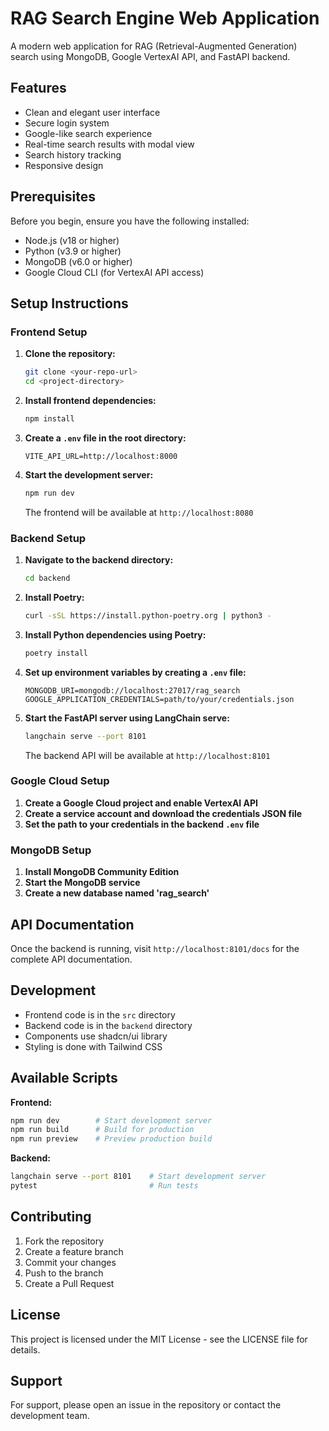 # RAG Search Engine Web Application

A modern web application for RAG (Retrieval-Augmented Generation) search using MongoDB, Google VertexAI API, and FastAPI backend.

## Features

- Clean and elegant user interface
- Secure login system
- Google-like search experience
- Real-time search results with modal view
- Search history tracking
- Responsive design

## Prerequisites

Before you begin, ensure you have the following installed:
- Node.js (v18 or higher)
- Python (v3.9 or higher)
- MongoDB (v6.0 or higher)
- Google Cloud CLI (for VertexAI API access)

## Setup Instructions

### Frontend Setup

1. **Clone the repository:**
   ```bash
   git clone <your-repo-url>
   cd <project-directory>
   ```

2. **Install frontend dependencies:**
   ```bash
   npm install
   ```

3. **Create a `.env` file in the root directory:**
   ```env
   VITE_API_URL=http://localhost:8000
   ```

4. **Start the development server:**
   ```bash
   npm run dev
   ```

   The frontend will be available at `http://localhost:8080`

### Backend Setup

1. **Navigate to the backend directory:**
   ```bash
   cd backend
   ```

2. **Install Poetry:**
   ```bash
   curl -sSL https://install.python-poetry.org | python3 -
   ```

3. **Install Python dependencies using Poetry:**
   ```bash
   poetry install
   ```

4. **Set up environment variables by creating a `.env` file:**
   ```env
   MONGODB_URI=mongodb://localhost:27017/rag_search
   GOOGLE_APPLICATION_CREDENTIALS=path/to/your/credentials.json
   ```

5. **Start the FastAPI server using LangChain serve:**
   ```bash
   langchain serve --port 8101
   ```

   The backend API will be available at `http://localhost:8101`

### Google Cloud Setup

1. **Create a Google Cloud project and enable VertexAI API**
2. **Create a service account and download the credentials JSON file**
3. **Set the path to your credentials in the backend `.env` file**

### MongoDB Setup

1. **Install MongoDB Community Edition**
2. **Start the MongoDB service**
3. **Create a new database named 'rag_search'**

## API Documentation

Once the backend is running, visit `http://localhost:8101/docs` for the complete API documentation.

## Development

- Frontend code is in the `src` directory
- Backend code is in the `backend` directory
- Components use shadcn/ui library
- Styling is done with Tailwind CSS

## Available Scripts

**Frontend:**
```bash
npm run dev        # Start development server
npm run build      # Build for production
npm run preview    # Preview production build
```

**Backend:**
```bash
langchain serve --port 8101    # Start development server
pytest                         # Run tests
```

## Contributing

1. Fork the repository
2. Create a feature branch
3. Commit your changes
4. Push to the branch
5. Create a Pull Request

## License

This project is licensed under the MIT License - see the LICENSE file for details.

## Support

For support, please open an issue in the repository or contact the development team.